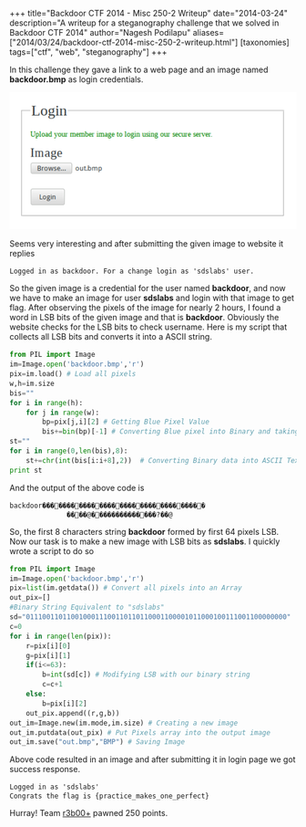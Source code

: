 +++
title="Backdoor CTF 2014 - Misc 250-2 Writeup"
date="2014-03-24"
description="A writeup for a steganography challenge that we solved in Backdoor CTF 2014"
author="Nagesh Podilapu"
aliases=["2014/03/24/backdoor-ctf-2014-misc-250-2-writeup.html"]
[taxonomies]
tags=["ctf", "web", "steganography"]
+++

In this challenge they gave a link to a web page and an image named **backdoor.bmp** as login credentials.

![Login page of the given challenge](misc250-2.png)

Seems very interesting and after submitting the given image to website it replies

```
Logged in as backdoor. For a change login as 'sdslabs' user.
```

So the given image is a credential for the user named **backdoor**, and now we have to make an image for user **sdslabs** and login with that image to get flag.
After observing the pixels of the image for nearly 2 hours, I found a word in LSB bits of the given image and that is **backdoor**. Obviously the website checks for the LSB bits to check username. Here is my script that collects all LSB bits and converts it into a ASCII string.

```python
from PIL import Image
im=Image.open('backdoor.bmp','r')
pix=im.load() # Load all pixels
w,h=im.size
bis=""
for i in range(h):
    for j in range(w):
        bp=pix[j,i][2] # Getting Blue Pixel Value
        bis+=bin(bp)[-1] # Converting Blue pixel into Binary and taking LSB bit.
st=""
for i in range(0,len(bis),8):
    st+=chr(int(bis[i:i+8],2))  # Converting Binary data into ASCII Text.
print st
```

And the output of the above code is

```
backdoor��������������������������������
              ����@��������������?��@
```

So, the first 8 characters string **backdoor** formed by first 64 pixels LSB. Now our task is to make a new image with LSB bits as **sdslabs**. I quickly wrote a script to do so

```python
from PIL import Image
im=Image.open('backdoor.bmp','r')
pix=list(im.getdata()) # Convert all pixels into an Array
out_pix=[]
#Binary String Equivalent to "sdslabs"
sd="0111001101100100011100110110110001100001011000100111001100000000"
c=0
for i in range(len(pix)):
    r=pix[i][0]
    g=pix[i][1]
    if(i<=63):
        b=int(sd[c]) # Modifying LSB with our binary string
        c=c+1
    else:
        b=pix[i][2]
    out_pix.append((r,g,b))
out_im=Image.new(im.mode,im.size) # Creating a new image
out_im.putdata(out_pix) # Put Pixels array into the output image
out_im.save("out.bmp","BMP") # Saving Image
```

Above code resulted in an image and after submitting it in login page we got success response.

```
Logged in as 'sdslabs'
Congrats the flag is {practice_makes_one_perfect}
```

Hurray! Team [r3b00+](https://ctftime.org/team/4882) pawned 250 points.